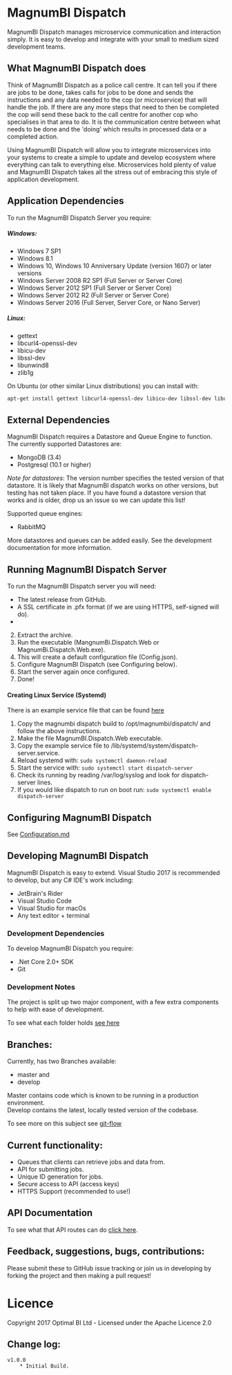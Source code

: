 # MagnumBI Dispatch
MagnumBI Dispatch manages microservice communication and interaction simply. It is easy to develop and integrate with your small to medium sized development teams. 

## What MagnumBI Dispatch does
Think of MagnumBI Dispatch as a police call centre. It can tell you if there are jobs to be done, takes calls for jobs to be done and sends the instructions and any data needed to the cop (or microservice) that will handle the job. If there are any more steps that need to then be completed the cop will send these back to the call centre for another cop who specialises in that area to do. It is the communication centre between what needs to be done and the 'doing' which results in processed data or a completed action. 

Using MagnumBI Dispatch will allow you to integrate microservices into your systems to create a simple to update and develop ecosystem where everything can talk to everything else. Microservices hold plenty of value and MagnumBI Dispatch takes all the stress out of embracing this style of application development. 

## Application Dependencies
To run the MagnumBI Dispatch Server you require:

##### Windows:
* Windows 7 SP1
* Windows 8.1
* Windows 10, Windows 10 Anniversary Update (version 1607) or later versions
* Windows Server 2008 R2 SP1 (Full Server or Server Core)
* Windows Server 2012 SP1 (Full Server or Server Core)
* Windows Server 2012 R2 (Full Server or Server Core)
* Windows Server 2016 (Full Server, Server Core, or Nano Server)

##### Linux:
* gettext
* libcurl4-openssl-dev
* libicu-dev
* libssl-dev
* libunwind8
* zlib1g

On Ubuntu (or other similar Linux distributions) you can install with:
```bash
apt-get install gettext libcurl4-openssl-dev libicu-dev libssl-dev libunwind8 zlib1g
```

## External Dependencies
MagnumBI Dispatch requires a Datastore and Queue Engine to function. The currently supported Datastores are:
* MongoDB (3.4)
* Postgresql (10.1 or higher)

*Note for datastores*: The version number specifies the tested version of that datastore. It is likely that MagnumBI dispatch works on other versions, but testing has not taken place. If you have found a datastore version that works and is older, drop us an issue so we can update this list!  

Supported queue engines:  
* RabbitMQ  

More datastores and queues can be added easily. See the development documentation for more information.

## Running MagnumBI Dispatch Server
To run the MagnumBI Dispatch server you will need:
* The latest release from GitHub.
* A SSL certificate in .pfx format (if we are using HTTPS, self-signed will do).
* 

2. Extract the archive.
3. Run the executable (MangnumBi.Dispatch.Web or MagnumBi.Dispatch.Web.exe).
4. This will create a default configuration file (Config.json).
5. Configure MagnumBI Dispatch (see Configuring below).
6. Start the server again once configured.
7. Done!

#### Creating Linux Service (Systemd)
There is an example service file that can be found [here](MagnumBI.Dispatch.Web/dispatch-server.service)

1. Copy the magnumbi dispatch build to /opt/magnumbi/dispatch/ and follow the above instructions.
1. Make the file MagnumBI.Dispatch.Web executable.
1. Copy the example service file to /lib/systemd/system/dispatch-server.service.
1. Reload systemd with: ```sudo systemctl daemon-reload```
1. Start the service with: ```sudo systemctl start dispatch-server```
1. Check its running by reading /var/log/syslog and look for dispatch-server lines.
1. If you would like dispatch to run on boot run: ```sudo systemctl enable dispatch-server```

## Configuring MagnumBI Dispatch

See [Configuration.md](Configuration.md)

## Developing MagnumBI Dispatch
MagnumBI Dispatch is easy to extend. Visual Studio 2017 is recommended to develop, but any C# IDE's work including:
* JetBrain's Rider
* Visual Studio Code
* Visual Studio for macOs
* Any text editor + terminal

### Development Dependencies
To develop MagnumBI Dispatch you require:
* .Net Core 2.0+ SDK
* Git

### Development Notes
The project is split up two major component, with a few extra components to help with ease of development.

To see what each folder holds [see here](Development.md)

## Branches:
Currently,  has two Branches available:
* master and
* develop  

Master contains code which is known to be running in a production environment.  
Develop contains the latest, locally tested version of the codebase.  

To see more on this subject see [git-flow](https://www.atlassian.com/git/tutorials/comparing-workflows/gitflow-workflow)

## Current functionality: ##
* Queues that clients can retrieve jobs and data from.
* API for submitting jobs.
* Unique ID generation for jobs.
* Secure access to API (access keys)
* HTTPS Support (recommended to use!)

## API Documentation
To see what that API routes can do [click here](ApiDocumentation.md).

## Feedback, suggestions, bugs, contributions: ##
Please submit these to GitHub issue tracking or join us in developing by forking the project and then making a pull request!


# Licence
Copyright 2017 Optimal BI Ltd - Licensed under the Apache Licence 2.0

## Change log: ##
```
v1.0.0
	* Initial Build.

```
